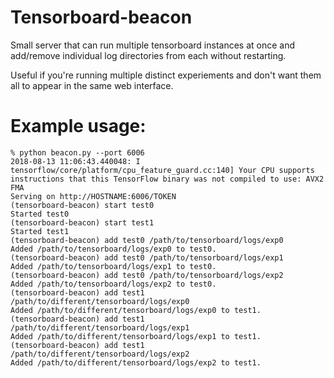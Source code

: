# Tensorboard-beacon
Small server that can run multiple tensorboard instances at once and add/remove individual log directories from each without restarting.

Useful if you're running multiple distinct experiements and don't want them all to appear in the same web interface.

# Example usage:

```
% python beacon.py --port 6006
2018-08-13 11:06:43.440048: I tensorflow/core/platform/cpu_feature_guard.cc:140] Your CPU supports instructions that this TensorFlow binary was not compiled to use: AVX2 FMA
Serving on http://HOSTNAME:6006/TOKEN
(tensorboard-beacon) start test0
Started test0
(tensorboard-beacon) start test1
Started test1
(tensorboard-beacon) add test0 /path/to/tensorboard/logs/exp0
Added /path/to/tensorboard/logs/exp0 to test0.
(tensorboard-beacon) add test0 /path/to/tensorboard/logs/exp1
Added /path/to/tensorboard/logs/exp1 to test0.
(tensorboard-beacon) add test0 /path/to/tensorboard/logs/exp2
Added /path/to/tensorboard/logs/exp2 to test0.
(tensorboard-beacon) add test1 /path/to/different/tensorboard/logs/exp0
Added /path/to/different/tensorboard/logs/exp0 to test1.
(tensorboard-beacon) add test1 /path/to/different/tensorboard/logs/exp1
Added /path/to/different/tensorboard/logs/exp1 to test1.
(tensorboard-beacon) add test1 /path/to/different/tensorboard/logs/exp2
Added /path/to/different/tensorboard/logs/exp2 to test1.
```
